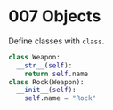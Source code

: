 # 007 Objects

Define classes with `class`.

```python
class Weapon:
  __str__(self):
    return self.name
class Rock(Weapon):
  __init__(self):
    self.name = "Rock"
```

